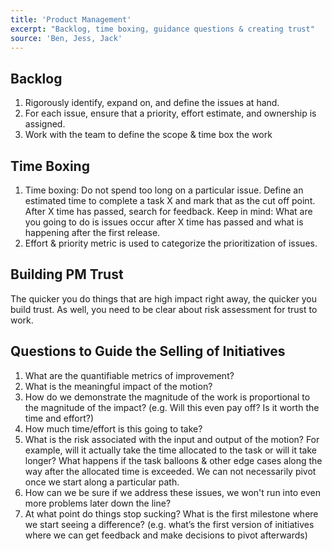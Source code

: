 ```yaml
---
title: 'Product Management'
excerpt: "Backlog, time boxing, guidance questions & creating trust"
source: 'Ben, Jess, Jack'
---
```


## Backlog
1. Rigorously identify, expand on, and define the issues at hand.
2. For each issue, ensure that a priority, effort estimate, and ownership is assigned.
3. Work with the team to define the scope & time box the work

## Time Boxing
1. Time boxing: Do not spend too long on a particular issue. Define an estimated time to complete a task X and mark that as the cut off point. After X time has passed, search for feedback. Keep in mind: What are you going to do is issues occur after X time has passed and what is happening after the first release.
2. Effort & priority metric is used to categorize the prioritization of issues.

## Building PM Trust
The quicker you do things that are high impact right away, the quicker you build trust. As well, you need to be clear about risk assessment for trust to work.

## Questions to Guide the Selling of Initiatives
1. What are the quantifiable metrics of improvement?
2. What is the meaningful impact of the motion?
3. How do we demonstrate the magnitude of the work is proportional to the magnitude of the impact? (e.g. Will this even pay off? Is it worth the time and effort?)
4. How much time/effort is this going to take?
5. What is the risk associated with the input and output of the motion? For example, will it
actually take the time allocated to the task or will it take longer? What happens if the task balloons & other edge cases along the way after the allocated time is exceeded. We can not necessarily pivot once we start along a particular path.
6. How can we be sure if we address these issues, we won't run into even more problems later down the line?
7. At what point do things stop sucking? What is the first milestone where we start seeing a difference? (e.g. what’s the first version of initiatives where we can get feedback and make decisions to pivot afterwards)
